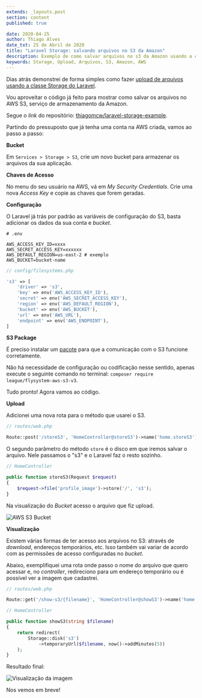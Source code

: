 ```yaml
---
extends: _layouts.post
section: content
published: true

date: 2020-04-25
author: Thiago Alves
date_txt: 25 de Abril de 2020
title: "Laravel Storage: salvando arquivos no S3 da Amazon"
description: Exemplo de como salvar arquivos no s3 da Amazon usando a classe Storage do Laravel.
keywords: Storage, Upload, Arquivos, S3, Amazon, AWS
---
```


Dias atrás demonstrei de forma simples como fazer [upload de arquivos usando a classe Storage do Laravel](/blog/laravel-storage-upload-de-arquivos-de-forma-simples-e-correta).

Vou aproveitar o código já feito para mostrar como salvar os arquivos no AWS S3, serviço de armazenamento da Amazon.

Segue o _link_ do repositório: [thiagomcw/laravel-storage-example](https://github.com/thiagomcw/laravel-storage-example).

Partindo do pressuposto que já tenha uma conta na AWS criada, vamos ao passo a passo:

**Bucket**

Em `Services > Storage > S3`, crie um novo bucket para armazenar os arquivos da sua aplicação.

**Chaves de Acesso**

No menu do seu usuário na AWS, vá em _My Security Credentials_. Crie uma nova _Access Key_ e copie as chaves que forem geradas.

**Configuração**

O Laravel já trás por padrão as variáveis de configuração do S3, basta adicionar os dados da sua conta e _bucket_. 

```dotenv
# .env

AWS_ACCESS_KEY_ID=xxxx
AWS_SECRET_ACCESS_KEY=xxxxxx
AWS_DEFAULT_REGION=us-east-2 # exemplo
AWS_BUCKET=bucket-name
```

```php
// config/filesystems.php

's3' => [
    'driver' => 's3',
    'key' => env('AWS_ACCESS_KEY_ID'),
    'secret' => env('AWS_SECRET_ACCESS_KEY'),
    'region' => env('AWS_DEFAULT_REGION'),
    'bucket' => env('AWS_BUCKET'),
    'url' => env('AWS_URL'),
    'endpoint' => env('AWS_ENDPOINT'),
]
```

**S3 Package**

É preciso instalar um [pacote](https://github.com/thephpleague/flysystem-aws-s3-v3) para que a comunicação com o S3 funcione corretamente.

Não há necessidade de configuração ou codificação nesse sentido, apenas execute o seguinte comando no terminal: `composer require league/flysystem-aws-s3-v3`.

Tudo pronto! Agora vamos ao código.

**Upload**

Adicionei uma nova rota para o método que usarei o S3. 

```php
// routes/web.php

Route::post('/storeS3', 'HomeController@storeS3')->name('home.storeS3');
```

O segundo parâmetro do método `store` é o disco em que iremos salvar o arquivo. Nele passamos o "s3" e o Laravel faz o resto sozinho.

```php
// HomeController

public function storeS3(Request $request)
{
    $request->file('profile_image')->store('/', 's3');
}
```

Na visualização do _Bucket_ acesso o arquivo que fiz upload.

<img src="/assets/images/post-laravel-storage-s3/s3-print.png" alt="AWS S3 Bucket"/>

**Visualização**

Existem várias formas de ter acesso aos arquivos no S3: através de _download_, endereços temporários, etc. Isso também vai variar de acordo com as permissões de acesso configuradas no _bucket_.

Abaixo, exemplifiquei uma rota onde passo o nome do arquivo que quero acessar e, no _controller_, redireciono para um endereço temporário ou é possível ver a imagem que cadastrei.

```php
// routes/web.php

Route::get('/show-s3/{filename}', 'HomeController@showS3')->name('home.showS3');
```

```php
// HomeController

public function showS3(string $filename)
{
    return redirect(
        Storage::disk('s3')
            ->temporaryUrl($filename, now()->addMinutes(5))
    );
}
```

Resultado final:

<img src="/assets/images/post-laravel-storage-s3/image-show-print.png" alt="Visualização da imagem"/>

Nos vemos em breve!